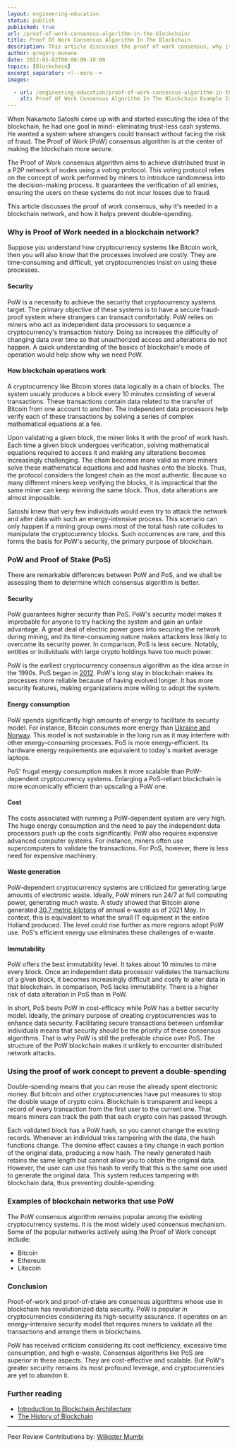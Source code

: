 ```yaml
---
layout: engineering-education
status: publish
published: true
url: /proof-of-work-consensus-algorithm-in-the-blockchain/
title: Proof Of Work Consensus Algorithm In The Blockchain
description: This article discusses the proof of work consensus, why it's needed in a blockchain network, and how it helps prevent double-spending.
author: gregory-munene
date: 2022-05-02T00:00:00-10:00
topics: [Blockchain]
excerpt_separator: <!--more-->
images:

  - url: /engineering-education/proof-of-work-consensus-algorithm-in-the-blockchain/hero.jpg
    alt: Proof Of Work Consensus Algorithm In The Blockchain Example Image
---
```

When Nakamoto Satoshi came up with and started executing the idea of the blockchain, he had one goal in mind- eliminating trust-less cash systems. He wanted a system where strangers could transact without facing the risk of fraud. The Proof of Work (PoW) consensus algorithm is at the center of making the blockchain more secure.

The Proof of Work consensus algorithm aims to achieve distributed trust in a P2P network of nodes using a voting protocol. This voting protocol relies on the concept of work performed by miners to introduce randomness into the decision-making process. It guarantees the verification of all entries, ensuring the users on these systems do not incur losses due to fraud.

This article discusses the proof of work consensus, why it's needed in a blockchain network, and how it helps prevent double-spending.

### Why is Proof of Work needed in a blockchain network?
Suppose you understand how cryptocurrency systems like Bitcoin work, then you will also know that the processes involved are costly. They are time-consuming and difficult, yet cryptocurrencies insist on using these processes.

#### Security
PoW is a necessity to achieve the security that cryptocurrency systems target. The primary objective of these systems is to have a secure fraud-proof system where strangers can transact comfortably. PoW relies on miners who act as independent data processors to sequence a cryptocurrency's transaction history. Doing so increases the difficulty of changing data over time so that unauthorized access and alterations do not happen. A quick understanding of the basics of blockchain's mode of operation would help show why we need PoW.

#### How blockchain operations work
A cryptocurrency like Bitcoin stores data logically in a chain of blocks. The system usually produces a block every 10 minutes consisting of several transactions. These transactions contain data related to the transfer of Bitcoin from one account to another. The independent data processors help verify each of these transactions by solving a series of complex mathematical equations at a fee.

Upon validating a given block, the miner links it with the proof of work hash. Each time a given block undergoes verification, solving mathematical equations required to access it and making any alterations becomes increasingly challenging. The chain becomes more valid as more miners solve these mathematical equations and add hashes onto the blocks. Thus, the protocol considers the longest chain as the most authentic. Because so many different miners keep verifying the blocks, it is impractical that the same miner can keep winning the same block. Thus, data alterations are almost impossible.

Satoshi knew that very few individuals would even try to attack the network and alter data with such an energy-intensive process. This scenario can only happen if a mining group owns most of the total hash rate colludes to manipulate the cryptocurrency blocks. Such occurrences are rare, and this forms the basis for PoW's security, the primary purpose of blockchain.

### PoW and Proof of Stake (PoS)
There are remarkable differences between PoW and PoS, and we shall be assessing them to determine which consensus algorithm is better.

#### Security
PoW guarantees higher security than PoS. PoW's security model makes it improbable for anyone to try hacking the system and gain an unfair advantage. A great deal of electric power goes into securing the network during mining, and its time-consuming nature makes attackers less likely to overcome its security power. In comparison, PoS is less secure. Notably, entities or individuals with large crypto holdings have too much power.

PoW is the earliest cryptocurrency consensus algorithm as the idea arose in the 1990s. PoS began in [2012](https://www.fool.com/investing/stock-market/market-sectors/financials/cryptocurrency-stocks/proof-of-work/). PoW's long stay in blockchain makes its processes more reliable because of having evolved longer. It has more security features, making organizations more willing to adopt the system.

#### Energy consumption
PoW spends significantly high amounts of energy to facilitate its security model. For instance, Bitcoin consumes more energy than [Ukraine and Norway](https://blockworks.co/proof-of-work-vs-proof-of-stake-whats-the-difference/). This model is not sustainable in the long run as it may interfere with other energy-consuming processes. PoS is more energy-efficient. Its hardware energy requirements are equivalent to today's market average laptops.

PoS' frugal energy consumption makes it more scalable than PoW-dependent cryptocurrency systems. Enlarging a PoS-reliant blockchain is more economically efficient than upscaling a PoW one.

#### Cost
The costs associated with running a PoW-dependent system are very high. The huge energy consumption and the need to pay the independent data processors push up the costs significantly. PoW also requires expensive advanced computer systems. For instance, miners often use supercomputers to validate the transactions. For PoS, however, there is less need for expensive machinery.

#### Waste generation
PoW-dependent cryptocurrency systems are criticized for generating large amounts of electronic waste. Ideally, PoW miners run 24/7 at full computing power, generating much waste. A study showed that Bitcoin alone generated [30.7 metric kilotons](https://www.sciencedirect.com/science/article/abs/pii/S0921344921005103#) of annual e-waste as of 2021 May. In context, this is equivalent to what the small IT equipment in the entire Holland produced. The level could rise further as more regions adopt PoW use. PoS's efficient energy use eliminates these challenges of e-waste.

#### Immutability
PoW offers the best immutability level. It takes about 10 minutes to mine every block. Once an independent data processor validates the transactions of a given block, it becomes increasingly difficult and costly to alter data in that blockchain. In comparison, PoS lacks immutability. There is a higher risk of data alteration in PoS than in PoW.

In short, PoS beats PoW in cost-efficacy while PoW has a better security model. Ideally, the primary purpose of creating cryptocurrencies was to enhance data security. Facilitating secure transactions between unfamiliar individuals means that security should be the priority of these consensus algorithms. That is why PoW is still the preferable choice over PoS. The structure of the PoW blockchain makes it unlikely to encounter distributed network attacks.

### Using the proof of work concept to prevent a double-spending
Double-spending means that you can reuse the already spent electronic money. But bitcoin and other cryptocurrencies have put measures to stop the double usage of crypto coins. Blockchain is transparent and keeps a record of every transaction from the first user to the current one. That means miners can track the path that each crypto coin has passed through.

Each validated block has a PoW hash, so you cannot change the existing records. Whenever an individual tries tampering with the data, the hash functions change. The domino effect causes a tiny change in each portion of the original data, producing a new hash. The newly generated hash retains the same length but cannot allow you to obtain the original data. However, the user can use this hash to verify that this is the same one used to generate the original data. This system reduces tampering with blockchain data, thus preventing double-spending.

### Examples of blockchain networks that use PoW
The PoW consensus algorithm remains popular among the existing cryptocurrency systems. It is the most widely used consensus mechanism. Some of the popular networks actively using the Proof of Work concept include:

- Bitcoin
- Ethereum
- Litecoin

### Conclusion
Proof-of-work and proof-of-stake are consensus algorithms whose use in blockchain has revolutionized data security. PoW is popular in cryptocurrencies considering its high-security assurance. It operates on an energy-intensive security model that requires miners to validate all the transactions and arrange them in blockchains.

PoW has received criticism considering its cost inefficiency, excessive time consumption, and high e-waste. Consensus algorithms like PoS are superior in these aspects. They are cost-effective and scalable. But PoW's greater security remains its most profound leverage, and cryptocurrencies are yet to abandon it.

### Further reading
- [Introduction to Blockchain Architecture](/engineering-education/an-introduction-to-blockchain-architecture/)
- [The History of Blockchain](/engineering-education/history-of-blockchain/)

---
Peer Review Contributions by: [Wilkister Mumbi](/engineering-education/authors/wilkister-mumbi/)
